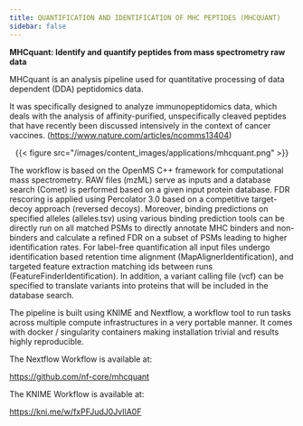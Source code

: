 ```yaml
---
title: QUANTIFICATION AND IDENTIFICATION OF MHC PEPTIDES (MHCQUANT)
sidebar: false
---
```


**MHCquant: Identify and quantify peptides from mass spectrometry raw data**

MHCquant is an analysis pipeline used for quantitative processing of data dependent (DDA) peptidomics data.

It was specifically designed to analyze immunopeptidomics data, which deals with the analysis of affinity-purified, unspecifically cleaved peptides that have recently been discussed intensively in the context of cancer vaccines. (https://www.nature.com/articles/ncomms13404)

<center>{{< figure src="/images/content_images/applications/mhcquant.png" >}}</center>

The workflow is based on the OpenMS C++ framework for computational mass spectrometry. RAW files (mzML) serve as inputs and a database search (Comet) is performed based on a given input protein database. FDR rescoring is applied using Percolator 3.0 based on a competitive target-decoy approach (reversed decoys). Moreover, binding predictions on specified alleles (alleles.tsv) using various binding prediction tools can be directly run on all matched PSMs to directly annotate MHC binders and non-binders and calculate a refined FDR on a subset of PSMs leading to higher identification rates. For label-free quantification all input files undergo identification based retention time alignment (MapAlignerIdentification), and targeted feature extraction matching ids between runs (FeatureFinderIdentification). In addition, a variant calling file (vcf) can be specified to translate variants into proteins that will be included in the database search.

The pipeline is built using KNIME and Nextflow, a workflow tool to run tasks across multiple compute infrastructures in a very portable manner. It comes with docker / singularity containers making installation trivial and results highly reproducible.

The Nextflow Workflow is available at:

https://github.com/nf-core/mhcquant

The KNIME Workflow is available at:

https://kni.me/w/fxPFJudJ0JvIlA0F